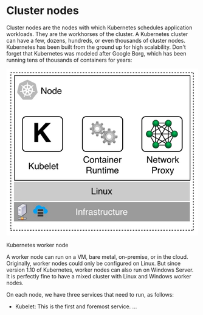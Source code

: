 # Cluster nodes


Cluster nodes are the nodes with which Kubernetes schedules application workloads. They are the workhorses of the cluster. A Kubernetes cluster can have a few, dozens, hundreds, or even thousands of cluster nodes. Kubernetes has been built from the ground up for high scalability. Don't forget that Kubernetes was modeled after Google Borg, which has been running tens of thousands of containers for years:

![m12](./img/m12-k3.png)

Kubernetes worker node

A worker node can run on a VM, bare metal, on-premise, or in the cloud. Originally, worker nodes could only be configured on Linux. But since version 1.10 of Kubernetes, worker nodes can also run on Windows Server. It is perfectly fine to have a mixed cluster with Linux and Windows worker nodes.

On each node, we have three services that need to run, as follows:

- Kubelet: This is the first and foremost service. ...